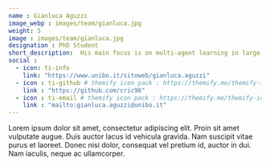 ```yaml
---
name : Gianluca Aguzzi
image_webp : images/team/gianluca.jpg
weight: 5
image : images/team/gianluca.jpg
designation : PhD Student
short_description:  His main focus is on multi-agent learning in large-scale pervasive systems applied to swarm-like systems.
social :
  - icon: ti-info
    link: "https://www.unibo.it/sitoweb/gianluca.aguzzi"
  - icon : ti-github # themify icon pack : https://themify.me/themify-icons
    link : "https://github.com/cric96"
  - icon : ti-email # themify icon pack : https://themify.me/themify-icons
    link : "mailto:gianluca.aguzzi@unibo.it"
---
```


Lorem ipsum dolor sit amet, consectetur adipiscing elit. Proin sit amet vulputate augue. Duis auctor lacus id vehicula gravida. Nam suscipit vitae purus et laoreet.
Donec nisi dolor, consequat vel pretium id, auctor in dui. Nam iaculis, neque ac ullamcorper.